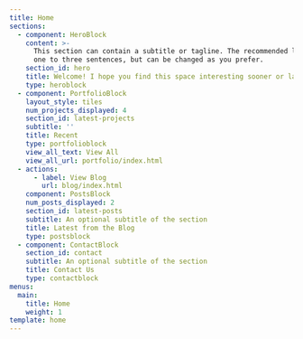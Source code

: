```yaml
---
title: Home
sections:
  - component: HeroBlock
    content: >-
      This section can contain a subtitle or tagline. The recommended length is
      one to three sentences, but can be changed as you prefer.
    section_id: hero
    title: Welcome! I hope you find this space interesting sooner or later!
    type: heroblock
  - component: PortfolioBlock
    layout_style: tiles
    num_projects_displayed: 4
    section_id: latest-projects
    subtitle: ''
    title: Recent
    type: portfolioblock
    view_all_text: View All
    view_all_url: portfolio/index.html
  - actions:
      - label: View Blog
        url: blog/index.html
    component: PostsBlock
    num_posts_displayed: 2
    section_id: latest-posts
    subtitle: An optional subtitle of the section
    title: Latest from the Blog
    type: postsblock
  - component: ContactBlock
    section_id: contact
    subtitle: An optional subtitle of the section
    title: Contact Us
    type: contactblock
menus:
  main:
    title: Home
    weight: 1
template: home
---
```


